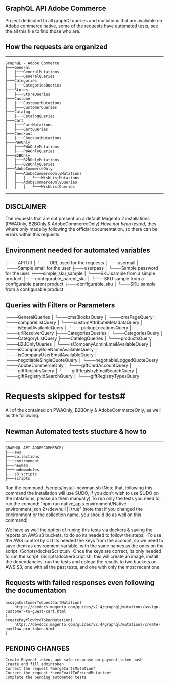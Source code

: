 ## GraphQL API Adobe Commerce ##
Project dedicated to all graphQl queries and mutiations that are avaliable on Adobe commerce native, some of the requests have automated tests, see the all this file to find those who are.

## How the requests are organized ##
***
```
GraphQL - Adobe Commerce
├───General
│   ├───GeneralMutations
│   ├───GeneralQueries
├───Categories
│   ├───CategoriesQueries
├───Stores
│   ├───StoreQueries
├───Customer
│   ├───CustomerMutations
│   ├───CustomerQueries
├───Catalog
│   ├───CatalogQueries
├───Cart
│   ├───CartMutations
│   ├───CartQueries
├───Checkout
│   ├───CheckoutMutations
├───PWAOnly
│   ├───PWAOnlyMutations
│   ├───PWAOnlyQueries
├───B2BOnly
│   ├───B2BOnlyMutations
│   ├───B2BOnlyQueries
├───AdobeCommerceOnly
│   ├───AdobeCommerceOnlyMutations
│   │   │   └───WishListMutations
│   ├───AdobeCommerceOnlyQueries
│   │   │   └───WishListQueries
```
***

## DISCLAIMER ##
The requests that are not present on a default Magento 2 installations (PWAOnly, B2BOnly & AdobeCommerceOnly) *Have not been tested*, they where only made by following the official documentation, so there can be errors within this requests.

## Environment needed for  automated variables ##
├───API Url
│   └───URL used for the requests
├───usermail
│   └───Sample email for the user
├───userpass
│   └───Sample password for the user
├───simple_sku_sample
│   └───SKU sample from a simple product
├───configurable_parent_sku
│   └───SKU sample from a configurable parent product
├───configurable_sku
│   └───SKU sample from a configurable product

## Queries with Filters or Parameters ##
├───GeneralQueries
│   └───cmsBlocksQuery
│   └───cmsPageQuery
│   └───compareListQuery
│   └───customAttributeMetadataQuery
│   └───isEmailAvailableQuery
│   └───pickupLocationsQuery
│   └───urlResolverQuery
├───CategoriesQueries
│   └───CategoriesQuery
│   └───CategoryListQuery
├───CatalogQueries
│   └───productsQuery
├───B2BOnlyQueries
│   └───isCompanyAdminEmailAvailableQuery
│   └───isCompanyRoleNameAvailableQuery
│   └───isCompanyUserEmailAvailableQuery
│   └───negotiableSingleQuoteQuery
│   └───negotiableLoggedQuoteQuery
├───AdobeCommerceOnly
│   └───giftCardAccountQuery
│   └───giftRegistryQuery
│   └───giftRegistryEmailSearchQuery
│   └───giftRegistryIdSearchQuery
│   └───giftRegistryTypesQuery

# Requests skipped for tests#
 All of the contained on PWAOnly, B2BOnly & AdobeCommerceOnly, as well as the following:

## Newman Automated tests stucture & how to  ##
***
```
GRAPHQL-API-ADOBECOMMERCE/
├───aws
├───collections
├───environment
├───newman
├───nodemodules
├───s3_scripts
├───scripts
```
Run the command ./scripts/install-newman.sh (Note that, following this command the installation will use SUDO, if you don't wish to use SUDO on the intalations, please do them manually)
To run only the tests you need to run the comand: "npm run native_apis environment/Native-environment.json 2>/dev/null || true" (note that if you changed the encironment or the collection name, you should do as well on this command)

We have as well the option of runing this tests via dockers & saving the reports on AWS s3 buckets, to do so its needed to follow the steps:
-To use the AWS control by CLI its needed the keys from the account, so we need to save them as environment variable, with the same names as the ones on the script ./Scripts/dockerScript.sh
-Once the keys are correct, its only needed to run the script ./Scripts/dockerScript.sh, this will create an image, install the dependancies, run the tests and upload the results to two buckets on AWS S3, one with all the past tests, and one with only the most recent one 




## Requests with failed responses even following the documentation ##
    assignCustomerToGuestCartMutation(
        https://devdocs.magento.com/guides/v2.4/graphql/mutations/assign-customer-to-guest-cart.html
    )
    createPayflowProTokenMutation(
        https://devdocs.magento.com/guides/v2.4/graphql/mutations/create-payflow-pro-token.html
    )




## PENDING CHANGES  ##
    Create Payment token, and safe response on payment_token_hash
    Create and fill admintoken 
    Correct the request *mergeCartsMutation*
    Correct the request *sendEmailToFriendMutation*
    Complete the pending automated tests